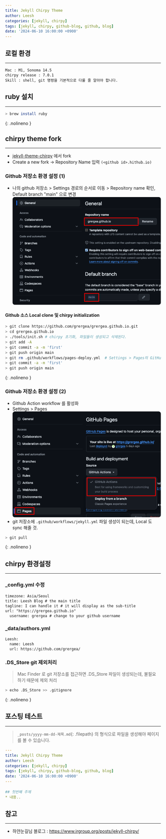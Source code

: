 ```yaml
---
title: Jekyll Chirpy Theme
author: Leesh
categories: [jekyll, chirpy] 
tags: [jekyll, chirpy, github-blog, github, blog]
date: '2024-06-10 16:00:00 +0900'
---
```


## 로컬 환경

---
```
Mac : M1, Sonoma 14.5
chirpy release : 7.0.1
Skill : shell, git 명령을 기본적으로 다룰 줄 알아야 합니다. 
```

## ruby 설치

---
```bash
> brew install ruby
```
{: .nolineno }

## chirpy theme fork

---
* [jekyll-theme-chirpy](https://github.com/cotes2020/jekyll-theme-chirpy) 에서 fork
* Create a new fork -> Repository Name 입력 `(<github id>.hithub.io)`

### Github 저장소 환경 설정 (1)
* 나의 github 저장소 > Settings 경로의 순서로 이동 > Repository name 확인, Default  branch "main" 으로 변경
![](/assets/img/2024-06-10-Test_images/76decd75.png)

#### Github 소스 Local clone 및 chirpy initialization
```bash
> git clone https://github.com/grergea/grergea.github.io.git
> cd grergea.github.io
> ./tools/init.sh # chirpy 초기화, 파일들이 생성되고 삭제된다.
> git add -A
> git commit -a -m 'first'
> git push origin main
> git rm .github/workflows/pages-deploy.yml  # Settings > Pages의 GitHub Actions을 사용하기 위해서 삭제 필요
> git commit -a -m 'first'
> git push origin main
```
{: .nolineno }

### Github 저장소 환경 설정 (2)
* Github Action workflow 를 활성화
* Settings > Pages
![](/assets/img/2024-06-10-Test_images/da0b4cc4.png)
* git 저장소에 `.github/workflows/jekyll.yml` 파일 생성이 되는데, Local 도 sync 해줄 것.
```bash
> git pull
```
{: .nolineno }

## chirpy 환경설정

---
### _config.yml 수정
```console
timezone: Asia/Seoul
title: Leesh Blog # the main title
tagline: I can handle it # it will display as the sub-title
url: "https://grergea.github.io"
  username: grergea # change to your github username
```

### _data/authors.yml
```console
Leesh:
  name: Leesh
  url: https://github.com/grergea/
```

### .DS_Store git 제외처리
> Mac Finder 로 git 저장소를 접근하면 .DS_Store 파일이 생성되는데, 불필요 하기 때문에 제외 처리

```bash
> echo .DS_Store >> .gitignore
```
{: .nolineno }

## 포스팅 테스트

---
> `_posts/yyyy-mm-dd-제목.md`{: .filepath} 의 형식으로 파일을 생성해야 페이지를 볼 수 있습니다.

```yaml
---
title: Jekyll Chirpy Theme
author: Leesh
categories: [jekyll, chirpy] 
tags: [jekyll, chirpy, github-blog, github, blog]
date: '2024-06-10 16:00:00 +0900'
---

## 첫번째 주제
* 내용..

```

## 참고

---
* 하얀눈길님 블로그 : https://www.irgroup.org/posts/jekyll-chirpy/
